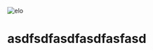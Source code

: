 ![elo](https://media.discordapp.net/attachments/921362107981791243/955140353525174322/photo_2022-03-07_17-52-26.jpg)       
# asdfsdfasdfasdfasfasd
